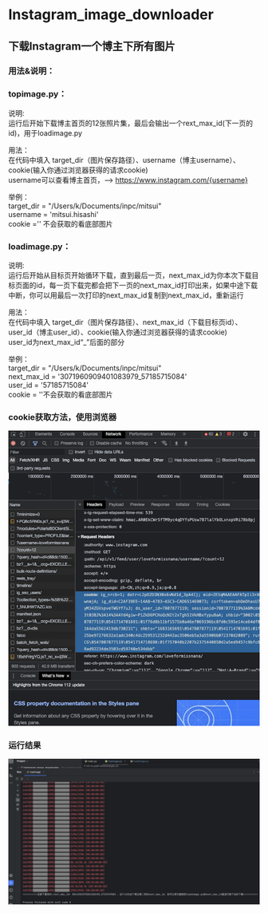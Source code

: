 # Instagram_image_downloader


## 下载Instagram一个博主下所有图片

### 用法&说明： 
### topimage.py：

说明:\
运行后开始下载博主首页的12张照片集，最后会输出一个rext_max_id(下一页的id)，用于loadimage.py

用法：\
在代码中填入 target_dir（图片保存路径）、username（博主username）、cookie(输入你通过浏览器获得的请求cookie)\
username可以查看博主首页，——> https://www.instagram.com/{username}

举例：\
target_dir = "/Users/k/Documents/inpc/mitsui"\
username = 'mitsui.hisashi'\
cookie ='' 不会获取的看底部图片

### loadimage.py：

说明:\
运行后开始从目标页开始循环下载，直到最后一页，next_max_id为你本次下载目标页面的id，每一页下载完都会把下一页的next_max_id打印出来，如果中途下载中断，你可以用最后一次打印的next_max_id复制到next_max_id，重新运行


用法：\
在代码中填入 target_dir（图片保存路径）、next_max_id（下载目标页id）、user_id（博主user_id）、cookie(输入你通过浏览器获得的请求cookie)\
user_id为next_max_id“_”后面的部分

举例：\
target_dir = "/Users/k/Documents/inpc/mitsui"\
next_max_id = '3071960909401083979_57185715084'\
user_id = '57185715084'\
cookie = ''不会获取的看底部图片

### cookie获取方法，使用浏览器
![image](https://github.com/kthree0213/Instagram_image_downloader/blob/main/cookie.png)

### 运行结果
![image](https://github.com/kthree0213/Instagram_image_downloader/blob/main/operationresult%20.png)
